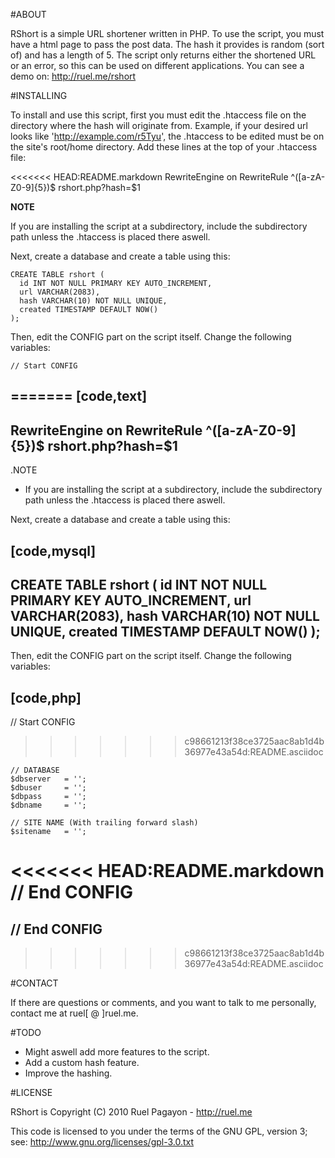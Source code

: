 #ABOUT

RShort is a simple URL shortener written in PHP. To use the script, you must have a html page to pass the post data. The hash it provides is random (sort of) and has a length of 5. The script only returns either the shortened URL or an error, so this can be used on different applications. You can see a demo on: http://ruel.me/rshort

#INSTALLING

To install and use this script, first you must edit the .htaccess file on the directory where the hash will originate from. Example, if your desired url looks like 'http://example.com/r5Tyu', the .htaccess to be edited must be on the site's root/home directory. Add these lines at the top of your .htaccess file:

<<<<<<< HEAD:README.markdown
	RewriteEngine on
	RewriteRule ^([a-zA-Z0-9]{5})$ rshort.php?hash=$1

**NOTE**

If you are installing the script at a subdirectory, include the subdirectory path unless the .htaccess is placed there aswell.

Next, create a database and create a table using this:

	CREATE TABLE rshort (
	  id INT NOT NULL PRIMARY KEY AUTO_INCREMENT,
	  url VARCHAR(2083),
	  hash VARCHAR(10) NOT NULL UNIQUE,
	  created TIMESTAMP DEFAULT NOW()
	);

Then, edit the CONFIG part on the script itself. Change the following variables:

	// Start CONFIG
=======
[code,text]
----------------------------------------------
RewriteEngine on
RewriteRule ^([a-zA-Z0-9]{5})$ rshort.php?hash=$1
----------------------------------------------

.NOTE
- If you are installing the script at a subdirectory, include the subdirectory path unless the .htaccess is placed there aswell.

Next, create a database and create a table using this:

[code,mysql]
----------------------------------------------
CREATE TABLE rshort (
  id INT NOT NULL PRIMARY KEY AUTO_INCREMENT,
  url VARCHAR(2083),
  hash VARCHAR(10) NOT NULL UNIQUE,
  created TIMESTAMP DEFAULT NOW()
);
----------------------------------------------

Then, edit the CONFIG part on the script itself. Change the following variables:

[code,php]
----------------------------------------------
// Start CONFIG
>>>>>>> c98661213f38ce3725aac8ab1d4b36977e43a54d:README.asciidoc

	// DATABASE
	$dbserver 	= '';
	$dbuser 	= '';
	$dbpass 	= '';
	$dbname 	= '';

	// SITE NAME (With trailing forward slash)
	$sitename 	= '';

<<<<<<< HEAD:README.markdown
	// End CONFIG
=======
// End CONFIG
----------------------------------------------
>>>>>>> c98661213f38ce3725aac8ab1d4b36977e43a54d:README.asciidoc

#CONTACT

If there are questions or comments, and you want to talk to me personally, contact me at ruel[ @ ]ruel.me.

#TODO

- Might aswell add more features to the script.
- Add a custom hash feature.
- Improve the hashing.

#LICENSE

RShort is Copyright (C) 2010 Ruel Pagayon - http://ruel.me

This code is licensed to you under the terms of the GNU GPL, version 3; see:
 http://www.gnu.org/licenses/gpl-3.0.txt
 